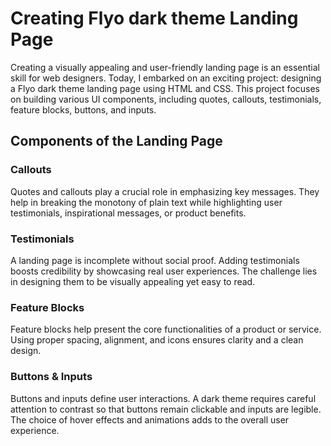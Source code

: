 # Creating Flyo dark theme Landing Page
Creating a visually appealing and user-friendly landing page is an essential skill for web designers. Today, I embarked on an exciting project: designing a Flyo dark theme landing page using HTML and CSS. This project focuses on building various UI components, including quotes, callouts, testimonials, feature blocks, buttons, and inputs.
## Components of the Landing Page
### Callouts
Quotes and callouts play a crucial role in emphasizing key messages. They help in breaking the monotony of plain text while highlighting user testimonials, inspirational messages, or product benefits.
### Testimonials
A landing page is incomplete without social proof. Adding testimonials boosts credibility by showcasing real user experiences. The challenge lies in designing them to be visually appealing yet easy to read.
### Feature Blocks
Feature blocks help present the core functionalities of a product or service. Using proper spacing, alignment, and icons ensures clarity and a clean design.
### Buttons & Inputs
Buttons and inputs define user interactions. A dark theme requires careful attention to contrast so that buttons remain clickable and inputs are legible. The choice of hover effects and animations adds to the overall user experience.
